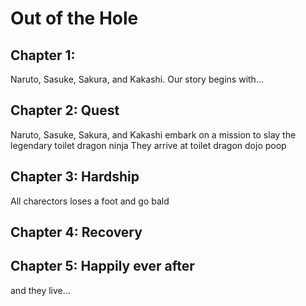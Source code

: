# Out of the Hole

## Chapter 1: 
Naruto, Sasuke, Sakura, and Kakashi.
Our story begins with...


## Chapter 2: Quest
Naruto, Sasuke, Sakura, and Kakashi embark on a mission to slay the legendary toilet dragon ninja
They arrive at toilet dragon dojo
poop
## Chapter 3: Hardship
All charectors loses a foot and go bald
## Chapter 4: Recovery


## Chapter 5: Happily ever after
and they live...

